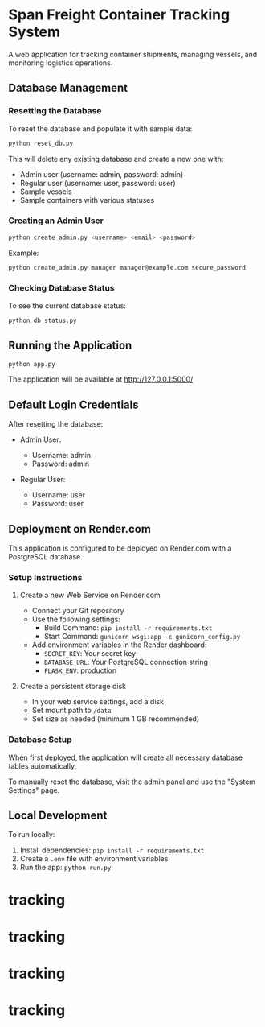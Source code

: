 # Span Freight Container Tracking System

A web application for tracking container shipments, managing vessels, and monitoring logistics operations.

## Database Management

### Resetting the Database

To reset the database and populate it with sample data:

```bash
python reset_db.py
```

This will delete any existing database and create a new one with:
- Admin user (username: admin, password: admin)
- Regular user (username: user, password: user)
- Sample vessels
- Sample containers with various statuses

### Creating an Admin User

```bash
python create_admin.py <username> <email> <password>
```

Example:
```bash
python create_admin.py manager manager@example.com secure_password
```

### Checking Database Status

To see the current database status:

```bash
python db_status.py
```

## Running the Application

```bash
python app.py
```

The application will be available at http://127.0.0.1:5000/

## Default Login Credentials

After resetting the database:

- Admin User:
  - Username: admin
  - Password: admin

- Regular User:
  - Username: user
  - Password: user

## Deployment on Render.com

This application is configured to be deployed on Render.com with a PostgreSQL database.

### Setup Instructions

1. Create a new Web Service on Render.com
   - Connect your Git repository
   - Use the following settings:
     - Build Command: `pip install -r requirements.txt`
     - Start Command: `gunicorn wsgi:app -c gunicorn_config.py`
   - Add environment variables in the Render dashboard:
     - `SECRET_KEY`: Your secret key
     - `DATABASE_URL`: Your PostgreSQL connection string
     - `FLASK_ENV`: production

2. Create a persistent storage disk
   - In your web service settings, add a disk
   - Set mount path to `/data`
   - Set size as needed (minimum 1 GB recommended)

### Database Setup

When first deployed, the application will create all necessary database tables automatically.

To manually reset the database, visit the admin panel and use the "System Settings" page.

## Local Development

To run locally:

1. Install dependencies: `pip install -r requirements.txt`
2. Create a `.env` file with environment variables
3. Run the app: `python run.py`
# tracking
# tracking
# tracking
# tracking
